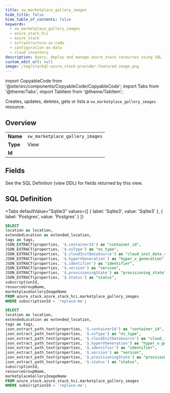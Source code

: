 ```yaml
--- 
title: vw_marketplace_gallery_images
hide_title: false
hide_table_of_contents: false
keywords:
  - vw_marketplace_gallery_images
  - azure_stack_hci
  - azure_stack
  - infrastructure-as-code
  - configuration-as-data
  - cloud inventory
description: Query, deploy and manage azure_stack resources using SQL
custom_edit_url: null
image: /img/stackql-azure_stack-provider-featured-image.png
---
```


import CopyableCode from '@site/src/components/CopyableCode/CopyableCode';
import Tabs from '@theme/Tabs';
import TabItem from '@theme/TabItem';

Creates, updates, deletes, gets or lists a <code>vw_marketplace_gallery_images</code> resource.

## Overview
<table><tbody>
<tr><td><b>Name</b></td><td><code>vw_marketplace_gallery_images</code></td></tr>
<tr><td><b>Type</b></td><td>View</td></tr>
<tr><td><b>Id</b></td><td><CopyableCode code="azure_stack.azure_stack_hci.vw_marketplace_gallery_images" /></td></tr>
</tbody></table>

## Fields

See the SQL Definition (view DDL) for fields returned by this view.

## SQL Definition

<Tabs
defaultValue="Sqlite3"
values={[
{ label: 'Sqlite3', value: 'Sqlite3' },
{ label: 'Postgres', value: 'Postgres' }
]}
>
<TabItem value="Sqlite3">

```sql
SELECT
location as location,
extendedLocation as extended_location,
tags as tags,
JSON_EXTRACT(properties, '$.containerId') as "container_id",
JSON_EXTRACT(properties, '$.osType') as "os_type",
JSON_EXTRACT(properties, '$.cloudInitDataSource') as "cloud_init_data_source",
JSON_EXTRACT(properties, '$.hyperVGeneration') as "hyper_v_generation",
JSON_EXTRACT(properties, '$.identifier') as "identifier",
JSON_EXTRACT(properties, '$.version') as "version",
JSON_EXTRACT(properties, '$.provisioningState') as "provisioning_state",
JSON_EXTRACT(properties, '$.status') as "status",
subscriptionId,
resourceGroupName,
marketplaceGalleryImageName
FROM azure_stack.azure_stack_hci.marketplace_gallery_images
WHERE subscriptionId = 'replace-me';
```

</TabItem>
<TabItem value="Postgres">

```sql
SELECT
location as location,
extendedLocation as extended_location,
tags as tags,
json_extract_path_text(properties, '$.containerId') as "container_id",
json_extract_path_text(properties, '$.osType') as "os_type",
json_extract_path_text(properties, '$.cloudInitDataSource') as "cloud_init_data_source",
json_extract_path_text(properties, '$.hyperVGeneration') as "hyper_v_generation",
json_extract_path_text(properties, '$.identifier') as "identifier",
json_extract_path_text(properties, '$.version') as "version",
json_extract_path_text(properties, '$.provisioningState') as "provisioning_state",
json_extract_path_text(properties, '$.status') as "status",
subscriptionId,
resourceGroupName,
marketplaceGalleryImageName
FROM azure_stack.azure_stack_hci.marketplace_gallery_images
WHERE subscriptionId = 'replace-me';
```

</TabItem>
</Tabs>
